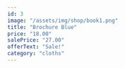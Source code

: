 ```yaml
---
id: 3
image: "/assets/img/shop/book1.png"
title: "Brochure Blue"
price: "18.00"
salePrice: "27.00"
offerText: "Sale!"
category: "cloths"
---
```

